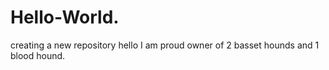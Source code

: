 # Hello-World.
creating a new repository
hello I am proud owner of 2 basset hounds and 1 blood hound.
